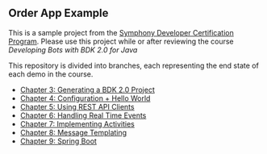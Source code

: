 ## Order App Example

This is a sample project from the [Symphony Developer Certification Program](https://learn.symphony.com).
Please use this project while or after reviewing the course *Developing Bots with BDK 2.0 for Java*

This repository is divided into branches, each representing the end state of each demo in the course.
* [Chapter 3: Generating a BDK 2.0 Project](https://github.com/SymphonyPlatformSolutions/symphony-training-orders-bot/tree/chapter-3)
* [Chapter 4: Configuration + Hello World](https://github.com/SymphonyPlatformSolutions/symphony-training-orders-bot/tree/chapter-4)
* [Chapter 5: Using REST API Clients](https://github.com/SymphonyPlatformSolutions/symphony-training-orders-bot/tree/chapter-5)
* [Chapter 6: Handling Real Time Events](https://github.com/SymphonyPlatformSolutions/symphony-training-orders-bot/tree/chapter-6)
* [Chapter 7: Implementing Activities](https://github.com/SymphonyPlatformSolutions/symphony-training-orders-bot/tree/chapter-7)
* [Chapter 8: Message Templating](https://github.com/SymphonyPlatformSolutions/symphony-training-orders-bot/tree/chapter-8)
* [Chapter 9: Spring Boot](https://github.com/SymphonyPlatformSolutions/symphony-training-orders-bot/tree/chapter-9)
